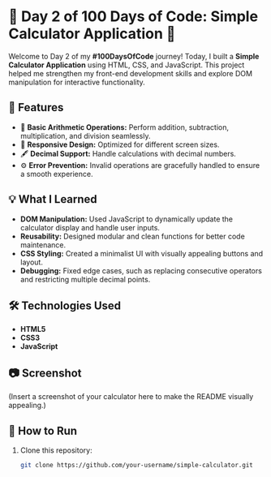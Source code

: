 # 🚀 Day 2 of 100 Days of Code: Simple Calculator Application 🎉

Welcome to Day 2 of my **#100DaysOfCode** journey! Today, I built a **Simple Calculator Application** using HTML, CSS, and JavaScript. This project helped me strengthen my front-end development skills and explore DOM manipulation for interactive functionality.

## 🌟 Features
- 🔢 **Basic Arithmetic Operations:** Perform addition, subtraction, multiplication, and division seamlessly.
- 📱 **Responsive Design:** Optimized for different screen sizes.
- 🖋️ **Decimal Support:** Handle calculations with decimal numbers.
- ⚙️ **Error Prevention:** Invalid operations are gracefully handled to ensure a smooth experience.

## 💡 What I Learned
- **DOM Manipulation:** Used JavaScript to dynamically update the calculator display and handle user inputs.
- **Reusability:** Designed modular and clean functions for better code maintenance.
- **CSS Styling:** Created a minimalist UI with visually appealing buttons and layout.
- **Debugging:** Fixed edge cases, such as replacing consecutive operators and restricting multiple decimal points.

## 🛠️ Technologies Used
- **HTML5**
- **CSS3**
- **JavaScript**

## 📷 Screenshot
(Insert a screenshot of your calculator here to make the README visually appealing.)

## 🔧 How to Run
1. Clone this repository:
   ```bash
   git clone https://github.com/your-username/simple-calculator.git

